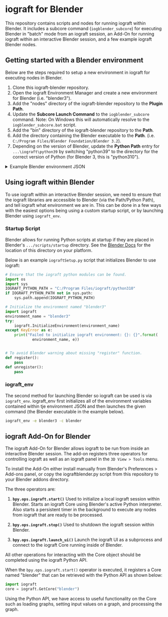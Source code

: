 # iograft for Blender

This repository contains scripts and nodes for running iograft within Blender. It includes a subcore command (`iogblender_subcore`) for executing Blender in "batch" mode from an iograft session, an Add-On for running iograft within an interactive Blender session, and a few example iograft Blender nodes.

## Getting started with a Blender environment

Below are the steps required to setup a new environment in iograft for executing nodes in Blender.

1. Clone this iograft-blender repository.
2. Open the iograft Environment Manager and create a new environment for Blender (i.e. "blender3").
3. Add the "nodes" directory of the iograft-blender repository to the **Plugin Path**.
4. Update the **Subcore Launch Command** to the `iogblender_subcore` command. Note: On Windows this will automatically resolve to the `iogblender_subcore.bat` script.
5. Add the "bin" directory of the iograft-blender repository to the **Path**.
6. Add the directory containing the Blender executable to the **Path**. (i.e. `C:/Program Files/Blender Foundation/Blender 3.2`).
7. Depending on the version of Blender, update the **Python Path** entry for `...\iograft\python39` by switching "python39" to the directory for the correct version of Python (for Blender 3, this is "python310").

<details><summary>Example Blender environment JSON</summary>
<p>

```json
{
    "plugin_path": [
        "C:\\Program Files\\iograft\\types",
        "C:\\Program Files\\iograft\\nodes",
        "{IOGRAFT_USER_CONFIG_DIR}\\types",
        "{IOGRAFT_USER_CONFIG_DIR}\\nodes",
        "C:\\Users\\dtkno\\Projects\\iograft-public\\iograft-blender\\nodes"
    ],
    "subcore": {
        "launch_command": "iogblender_subcore"
    },
    "path": [
        "C:\\Program Files\\iograft\\bin",
        "C:\\Users\\dtkno\\Projects\\iograft-public\\iograft-blender\\bin"
        "C:\\Program Files\\Blender Foundation\\Blender 3.2",
    ],
    "python_path": [
        "C:\\Program Files\\iograft\\types",
        "C:\\Program Files\\iograft\\python310"
    ],
    "environment_variables": {},
    "appended_environments": [],
    "name": "blender3"
}
```

</p>
</details>

## Using iograft within Blender

To use iograft within an interactive Blender session, we need to ensure that the iograft libraries are accessible to Blender (via the Path/Python Path), and tell iograft what environment we are in. This can be done in a few ways with the easiest options being using a custom startup script, or by launching Blender using `iograft_env`.

### Startup Script

Blender allows for running Python scripts at startup if they are placed in Blender's `.../scripts/startup` directory. See the [Blender Docs](https://docs.blender.org/api/current/info_overview.html#the-default-environment) for the location of this directory on your platform.

Below is an example `iograftSetup.py` script that initializes Blender to use iograft:
```python
# Ensure that the iograft python modules can be found.
import os
import sys
IOGRAFT_PYTHON_PATH = "C:/Program Files/iograft/python310"
if IOGRAFT_PYTHON_PATH not in sys.path:
    sys.path.append(IOGRAFT_PYTHON_PATH)

# Initialize the environment named "blender3"
import iograft
environment_name = "blender3"
try:
    iograft.InitializeEnvironment(environment_name)
except KeyError as e:
    print("Failed to initialize iograft environment: {}: {}".format(
            environment_name, e))


# To avoid Blender warning about missing "register" function.
def register():
    pass
def unregister():
    pass
```

### iograft_env

The second method for launching Blender so iograft can be used is via `iograft_env`. iograft_env first initializes all of the environment variables contained within tje environment JSON and then launches the given command (the Blender executable in the example below).

```bat
iograft_env -e blender3 -c blender
```

## iograft Add-On for Blender

The iograft Add-On for Blender allows iograft to be run from inside an interactive Blender session. The add-on registers three operators for controlling iograft as well as an iograft panel in the `3D View > Tools` menu.

To install the Add-On either install manually from Blender's Preferences > Add-ons panel, or copy the iograftblender.py script from this repository to your Blender addons directory.

The three operators are:
1. **`bpy.ops.iograft.start()`**
Used to initialize a local iograft session within Blender. Starts an iograft Core using Blender's active Python interpreter. Also starts a persistent timer in the background to execute any nodes from iograft that are ready to be processed.

2. **`bpy.ops.iograft.stop()`**
Used to shutdown the iograft session within Blender.

3. **`bpy.ops.iograft.launch_ui()`**
Launch the iograft UI as a subprocess and connect to the iograft Core running inside of Blender.

All other operations for interacting with the Core object should be completed using the iograft Python API.

When the `bpy.ops.iograft.start()` operator is executed, it registers a Core named "blender" that can be retrieved with the Python API as shown below:

```python
import iograft
core = iograft.GetCore("blender")
```

Using the Python API, we have access to useful functionality on the Core such as loading graphs, setting input values on a graph, and processing the graph.

